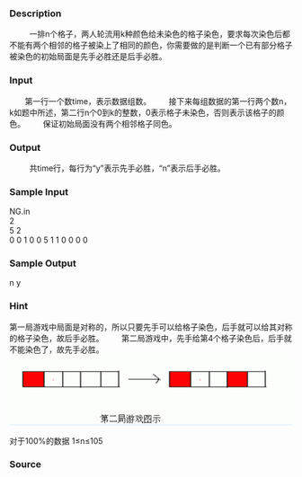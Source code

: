 
### Description
         一排n个格子，两人轮流用k种颜色给未染色的格子染色，要求每次染色后都不能有两个相邻的格子被染上了相同的颜色，你需要做的是判断一个已有部分格子被染色的初始局面是先手必胜还是后手必胜。
 
### Input
       第一行一个数time，表示数据组数。
       接下来每组数据的第一行两个数n，k如题中所述，第二行n个0到k的整数，0表示格子未染色，否则表示该格子的颜色。
       保证初始局面没有两个相邻格子同色。
 
### Output
 
       共time行，每行为“y”表示先手必胜，“n”表示后手必胜。
 
### Sample Input

NG.in                                       
       2                                          
       5 2                                         
       0 0 1 0 0
       5 1
       1 0 0 0 0
### Sample Output
n
y

### Hint
第一局游戏中局面是对称的，所以只要先手可以给格子染色，后手就可以给其对称的格子染色，故后手必胜。
       第二局游戏中，先手给第4个格子染色后，后手就不能染色了，故先手必胜。
![](/JudgeOnline/upload/201303/11(3).jpg)

对于100%的数据 1≤n≤105

### Source
